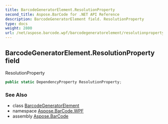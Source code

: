 ```yaml
---
title: BarcodeGeneratorElement.ResolutionProperty
second_title: Aspose.BarCode for .NET API Reference
description: BarcodeGeneratorElement field. ResolutionProperty
type: docs
weight: 2800
url: /net/aspose.barcode.wpf/barcodegeneratorelement/resolutionproperty/
---
```

## BarcodeGeneratorElement.ResolutionProperty field

ResolutionProperty

```csharp
public static DependencyProperty ResolutionProperty;
```

### See Also

* class [BarcodeGeneratorElement](../)
* namespace [Aspose.BarCode.WPF](../../../aspose.barcode.wpf/)
* assembly [Aspose.BarCode](../../../)



